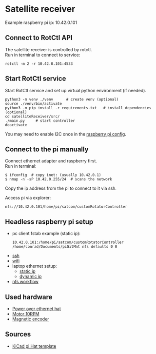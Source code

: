 # Satellite receiver
Example raspberry pi ip: 10.42.0.101

## Connect to RotCtl API
The satellite receiver is controlled by rotctl. \
Run in terminal to connect to service:
```
rotctl -m 2 -r 10.42.0.101:4533
```

## Start RotCtl service
Start RotCtl service and set up virtual python environment (if needed).
```
python3 -m venv ./venv      # create venv (optional)
source ./venv/bin/activate
python3 -m pip install -r requirements.txt   # install dependencies (optional)
cd satelliteReceiver/src/
./main.py     # start controller
deactivate
```

You may need to enable I2C once in the
[raspberry pi config](https://www.raspberrypi-spy.co.uk/2014/11/enabling-the-i2c-interface-on-the-raspberry-pi).


## Connect to the pi manually
Connect ethernet adapter and raspberry first. \
Run in terminal:
```
$ ifconfig  # copy inet: (usually 10.42.0.1)
$ nmap -n -sP 10.42.0.255/24  # scans the network
```
Copy the ip address from the pi to connect to it via ssh.

Access pi via explorer:
```
nfs://10.42.0.101/home/pi/satcom/customRotatorController
```

## Headless raspberry pi setup
- pc client fstab example (static ip):
  ```  
  10.42.0.101:/home/pi/satcom/customRotatorController /home/conrad/Documents/piGitMnt nfs defaults 0 0
  ```
- [ssh](https://linuxize.com/post/how-to-enable-ssh-on-raspberry-pi/)
- [wifi](https://www.raspberrypi.org/documentation/configuration/wireless/headless.md)
- laptop ethernet setup:
    - [static ip](https://www.circuitbasics.com/how-to-connect-to-a-raspberry-pi-directly-with-an-ethernet-cable/)
    - [dynamic ip](https://stackoverflow.com/questions/16040128/hook-up-raspberry-pi-via-ethernet-to-laptop-without-router)
- [nfs workflow](https://pimylifeup.com/raspberry-pi-nfs/)


## Used hardware
- [Power over ethernet hat](https://www.amazon.de/dp/B091YZ2QSM)
- [Motor 10RPM](https://www.banggood.com/Machifit-JGY-370-DC-12V-103090150RPM-Motor-Reduction-Gear-Turbine-Worm-Self-locking-Encoder-Signal-Feedback-Motor-p-1504101.html)
- [Magnetic encoder](https://www.amazon.de/dp/B08K2Q96V1/)
  
## Sources
- [KiCad pi Hat template](https://github.com/xesscorp/RPi_Hat_Template)
